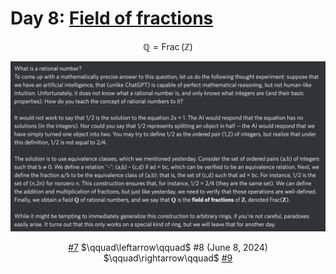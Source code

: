 # Day 8: [Field of fractions](https://en.wikipedia.org/wiki/Field_of_fractions)

$$\mathbb Q=\operatorname{Frac}(\mathbb Z)$$

<picture><img alt="Day 8" src="0008.png"></picture>

<center><a href="0007.html">#7</a> $\qquad\leftarrow\qquad$ #8 (June 8, 2024) $\qquad\rightarrow\qquad$ <a href="0009.html">#9</a></center>